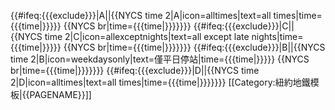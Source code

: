 {{#ifeq:{{{exclude}}}|A||{{NYCS time 2|A|icon=alltimes|text=all times|time={{{time|}}}}} {{NYCS br|time={{{time|}}}}}}} {{#ifeq:{{{exclude}}}|C||{{NYCS time 2|C|icon=allexceptnights|text=all except late nights|time={{{time|}}}}} {{NYCS br|time={{{time|}}}}}}} {{#ifeq:{{{exclude}}}|B||{{NYCS time 2|B|icon=weekdaysonly|text=僅平日停站|time={{{time|}}}}} {{NYCS br|time={{{time|}}}}}}} {{#ifeq:{{{exclude}}}|D||{{NYCS time 2|D|icon=alltimes|text=all times|time={{{time|}}}}}}}<noinclude>
[[Category:紐約地鐵模板|{{PAGENAME}}]]
</noinclude>